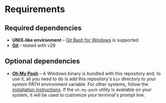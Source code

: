 # Requirements

## Required dependencies

- **UNIX-like environment** – [Git Bash for Windows](https://gitforwindows.org/) is supported
- **[Git](https://git-scm.com/)** – tested with v29

## Optional dependencies

- **[Oh My Posh](https://ohmyposh.dev/docs/)** – A Windows binary is bundled with this repository and, to use it, all you need to do is add this repository's `bin` directory to your system PATH environment variable. For other systems, follow the [installation instructions](https://ohmyposh.dev/docs/). If the `oh-my-posh` utility is available on your system, it will be used to customize your terminal's prompt line.
